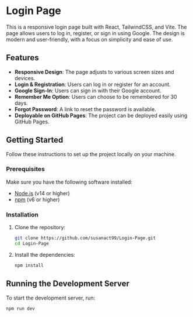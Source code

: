 # Login Page

This is a responsive login page built with React, TailwindCSS, and Vite. The page allows users to log in, register, or sign in using Google. The design is modern and user-friendly, with a focus on simplicity and ease of use.

## Features

- **Responsive Design**: The page adjusts to various screen sizes and devices.
- **Login & Registration**: Users can log in or register for an account.
- **Google Sign-In**: Users can sign in with their Google account.
- **Remember Me Option**: Users can choose to be remembered for 30 days.
- **Forgot Password**: A link to reset the password is available.
- **Deployable on GitHub Pages**: The project can be deployed easily using GitHub Pages.


## Getting Started

Follow these instructions to set up the project locally on your machine.

### Prerequisites

Make sure you have the following software installed:

- [Node.js](https://nodejs.org/) (v14 or higher)
- [npm](https://www.npmjs.com/) (v6 or higher)

### Installation

1. Clone the repository:
   ```bash
   git clone https://github.com/susanact99/Login-Page.git
   cd Login-Page
2. Install the dependencies:
   ```bash
   npm install
## Running the Development Server
To start the development server, run:
   ```bash
   npm run dev
